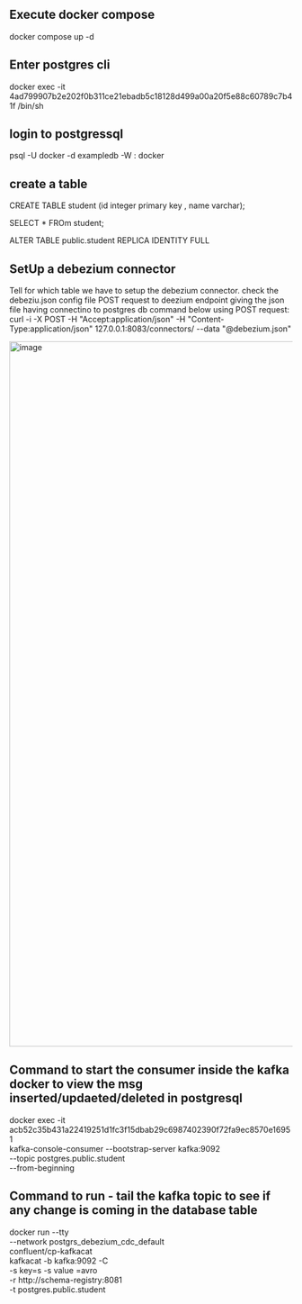 ## Execute docker compose 
docker compose up -d 

## Enter postgres cli 
docker exec -it 4ad799907b2e202f0b311ce21ebadb5c18128d499a00a20f5e88c60789c7b41f /bin/sh

## login to postgressql 
psql -U docker -d exampledb -W
<Enter passowrd> : docker

## create a table 
CREATE TABLE student (id integer primary key , name varchar);

SELECT * FROm student;

ALTER TABLE public.student REPLICA IDENTITY FULL


## SetUp a debezium connector 
Tell for which table we have to setup the debezium connector. check the debeziu.json config file 
POST request to deezium endpoint giving the json file having connectino to postgres db
command below using POST request: 
curl -i -X POST -H "Accept:application/json" -H "Content-Type:application/json" 127.0.0.1:8083/connectors/ --data "@debezium.json"

<img width="1253" alt="image" src="https://user-images.githubusercontent.com/72122903/204280713-11664898-968e-4109-85ae-95d81049927e.png">


## Command to start the consumer inside the kafka docker to view the msg inserted/updaeted/deleted in postgresql
docker exec -it acb52c35b431a22419251d1fc3f15dbab29c6987402390f72fa9ec8570e16951 \
kafka-console-consumer --bootstrap-server kafka:9092 \
--topic postgres.public.student \
--from-beginning
  
## Command to run  - tail the kafka topic to see if any change is coming in the database table 
docker run --tty \
--network postgrs_debezium_cdc_default \
confluent/cp-kafkacat \
kafkacat -b kafka:9092 -C \
-s key=s -s value =avro \
-r http://schema-registry:8081 \
-t postgres.public.student
